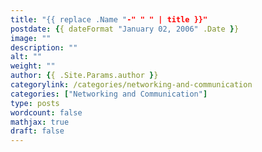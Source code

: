 ```yaml
---
title: "{{ replace .Name "-" " " | title }}"
postdate: {{ dateFormat "January 02, 2006" .Date }}
image: ""
description: ""
alt: ""
weight: ""
author: {{ .Site.Params.author }}
categorylink: /categories/networking-and-communication
categories: ["Networking and Communication"]
type: posts
wordcount: false
mathjax: true
draft: false
---
```

